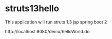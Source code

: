# struts13hello


This application will run struts 1.3 jsp spring boot 2

http://localhost:8080/demo/helloWorld.do

